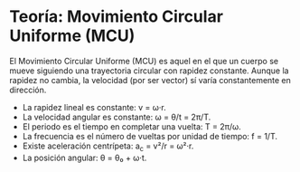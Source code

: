 # Teoría: Movimiento Circular Uniforme (MCU)

 El Movimiento Circular Uniforme (MCU) es aquel en el que un cuerpo se mueve siguiendo una trayectoria circular con rapidez constante. Aunque la rapidez no cambia, la velocidad (por ser vector) sí varía constantemente en dirección.

- La rapidez lineal es constante: v = ω·r.
- La velocidad angular es constante: ω = θ/t = 2π/T.
- El periodo es el tiempo en completar una vuelta: T = 2π/ω.
- La frecuencia es el número de vueltas por unidad de tiempo: f = 1/T.
- Existe aceleración centrípeta: a<sub>c</sub> = v²/r = ω²·r.
- La posición angular: θ = θ₀ + ω·t.
